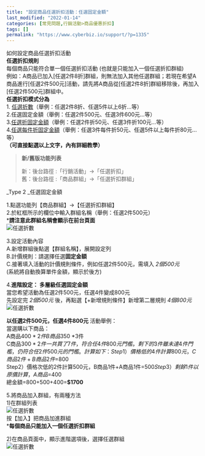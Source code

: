 ```yaml
---
title: "設定商品任選折扣活動：任選固定金額"
last_modified: "2022-01-14"
categories: [常見問題,行銷活動>商品優惠折扣]
tags: []
permalink: "https://www.cyberbiz.io/support/?p=1335"
---
```


如何設定商品任選折扣活動  
**任選折扣規則**  
每個商品只能符合單一個任選折扣活動 (也就是只能加入一個任選折扣群組)  
例如：A商品已加入[任選2件8折]群組，則無法加入其他任選群組；若現在希望A商品進行[任選2件500元]活動，請先將A商品從[任選2件8折]群組移除後，再加入[任選2件500元]群組中。  
**任選折扣模式分為**  
1\. [任選折數](https://www.cyberbiz.co/support/?p=1304)（舉例：任選2件8折、任選5件以上6折…等）  
2.任選固定金額（舉例：任選2件500元、任選3件600元…等）  
3.[任選折固定金額](https://www.cyberbiz.co/support/?p=1357)（舉例：任選2件折50元、任選3件折100元…等）  
4.[任選每件折固定金額](https://www.cyberbiz.co/support/?p=1380)（舉例：任選3件每件折50元、任選5件以上每件折80元…等）  
**（可直接點選以上文字，內有詳細教學）**

> **新/舊版功能列表**
>
> 新：後台路徑 :「行銷活動」→「任選折扣」  
> 舊：後台路徑 :「商品群組」→「任選折扣群組」

_Type 2  _任選固定金額

1.點選功能列【商品群組】→【任選折扣群組】  
2.於紅框所示的欄位中輸入群組名稱（舉例：任選2件500元）  
***請注意此群組名稱會顯示在前台頁面**  
![任選折數](https://www.cyberbiz.co/support/wp-content/uploads/2019/03/任選折扣1.png)

3.設定活動內容  
A.新增群組後點選【群組名稱】，展開設定列  
B.計價規則：請選擇任選**固定金額**  
C.接著填入活動的計價規則條件，例如任選2件500元，需填入 _2個500元_  
(系統將自動換算單件金額，顯示於後方)

4.**進階設定： 多層級任選固定金額**  
當您希望活動為任選2件500元，任選4件變成800元  
先設定完 _2個500元_ 後，再點選【+新增規則條件】新增第二層規則 _4個800元_  
![任選折數](https://www.cyberbiz.co/support/wp-content/uploads/2019/03/任選折扣14.png)

**以任選2件500元，任選4件800元** 活動舉例：  
當選購以下商品：  
A商品$400 *2件  
B商品$350 *3件  
C商品$300 *2件  
一共買了7件，符合任4件800元門檻，剩下的3件雖未達4件門檻，仍符合任2件500元的門檻。  
計算如下：  
Step1）價格低的4件計算800元，C商品2件+B商品2件=$800  
Step2）價格次低的2件計算500元，B商品1件+A商品1件=$500  
Step3）剩餘1件以原價計算，A商品=$400  
總金額=800+500+400=**$1700**

5.將商品加入群組，有兩種方法  
1)在群組列表  
![任選折數](https://www.cyberbiz.co/support/wp-content/uploads/2019/03/任選折扣15.png)  
按【加入】把商品加進群組  
***每個商品只能加入一個任選折扣群組**

2)在商品頁面中，顯示進階選項後，選擇任選群組  
![任選折數](https://www.cyberbiz.co/support/wp-content/uploads/2019/03/任選折扣16.png)

